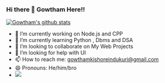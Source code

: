 ### Hi there 👋 Gowtham Here!!


[![Gowtham's github stats](https://github-readme-stats.vercel.app/api?username=igkishore)](https://github.com/igkishore/github-readme-stats)


- 🔭 I’m currently working on Node.js and CPP
- 🌱 I’m currently learning Python , Dbms and DSA
- 👯 I’m looking to collaborate on My Web Projects
- 🤔 I’m looking for help with UI 
- 📫 How to reach me: gowthamkishoreindukuri@gmail.com
- 😄 Pronouns: He/him/bro
- ![](https://komarev.com/ghpvc/?username=igkishore)
<!--
**igkishore/igkishore** is a ✨ _special_ ✨ repository because its `README.md` (this file) appears on your GitHub profile.

Here are some ideas to get you started:

- ⚡ Fun fact: 
- 💬 Ask me about ...
-->
